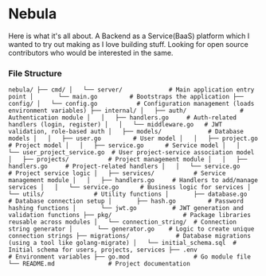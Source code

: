 # Nebula 

Here is what it's all about. A Backend as a Service(BaaS) platform which I wanted to try out making as I love building stuff. Looking for open source contributors who would be interested in the same.

### File Structure


``
nebula/
├── cmd/
│   └── server/             # Main application entry point
│       └── main.go         # Bootstraps the application
├── config/
│   └── config.go           # Configuration management (loads environment variables)
├── internal/
│   ├── auth/               # Authentication module
│   │   ├── handlers.go     # Auth-related handlers (login, register)
│   │   └── middleware.go   # JWT validation, role-based auth
│   ├── models/             # Database models
│   │   ├── user.go         # User model
│   │   ├── project.go      # Project model
│   │   ├── service.go      # Service model
│   │   └── user_project_service.go  # User project-service association model
│   ├── projects/           # Project management module
│   │   ├── handlers.go     # Project-related handlers
│   │   └── service.go      # Project service logic
│   ├── services/           # Service management module
│   │   ├── handlers.go     # Handlers to add/manage services
│   │   └── service.go      # Business logic for services
│   └── utils/              # Utility functions
│       ├── database.go     # Database connection setup
│       ├── hash.go         # Password hashing functions
│       └── jwt.go          # JWT generation and validation functions
├── pkg/                    # Package libraries reusable across modules
│   └── connection_string/  # Connection string generator
│       └── generator.go    # Logic to create unique connection strings
├── migrations/             # Database migrations (using a tool like golang-migrate)
│   └── initial_schema.sql  # Initial schema for users, projects, services
├── .env                    # Environment variables
├── go.mod                  # Go module file
└── README.md               # Project documentation
``